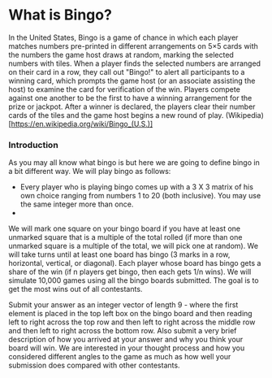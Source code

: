 # What is Bingo?
In the United States, Bingo is a game of chance in which each player matches numbers pre-printed in different arrangements on 5×5 cards with the numbers the game host draws at random, marking the selected numbers with tiles. When a player finds the selected numbers are arranged on their card in a row, they call out "Bingo!" to alert all participants to a winning card, which prompts the game host (or an associate assisting the host) to examine the card for verification of the win. Players compete against one another to be the first to have a winning arrangement for the prize or jackpot. After a winner is declared, the players clear their number cards of the tiles and the game host begins a new round of play. (Wikipedia)[https://en.wikipedia.org/wiki/Bingo_(U.S.)]
### Introduction
As you may all know what bingo is but here we are going to define bingo in a bit different way. We will play bingo as follows:
- Every player who is playing bingo comes up with a 3 X 3 matrix of his own choice ranging from numbers 1 to 20 (both inclusive). You may use the same integer more than once.
- 

 We will mark one square on your bingo board if you have at least one unmarked square that is a multiple of the total rolled (if more than one unmarked square is a multiple of the total, we will pick one at random). We will take turns until at least one board has bingo (3 marks in a row, horizontal, vertical, or diagonal). Each player whose board has bingo gets a share of the win (if n players get bingo, then each gets 1/n wins). We will simulate 10,000 games using all the bingo boards submitted. The goal is to get the most wins out of all contestants.													
													
													

Submit your answer as an integer vector of length 9 - where the first element is placed in the top left box on the bingo board and then reading left to right across the top row and then left to right across the middle row and then left to right across the bottom row. Also submit a very brief description of how you arrived at your answer and why you think your board will win.  We are interested in your thought process and how you considered different angles to the game as much as how well your submission does compared with other contestants.													
													
													
